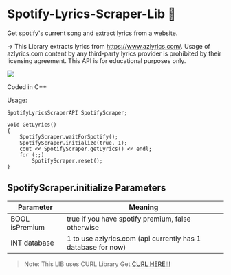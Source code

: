 # Spotify-Lyrics-Scraper-Lib :musical_note:
Get spotify's current song and extract lyrics from a website.

-> This Library extracts lyrics from https://www.azlyrics.com/. Usage of azlyrics.com content by any third-party lyrics provider is prohibited by their licensing agreement. This API is for educational purposes only.

<img src="https://i.ibb.co/X7XDzsH/Screenshot-1.png"/>

Coded in C++

Usage:
```
SpotifyLyricsScraperAPI SpotifyScraper;

void GetLyrics() 
{
	SpotifyScraper.waitForSpotify();
	SpotifyScraper.initialize(true, 1);
	cout << SpotifyScraper.getLyrics() << endl;
	for (;;)
		SpotifyScraper.reset();
}
```

## SpotifyScraper.initialize Parameters

| Parameter  | Meaning |
| ------------- | ------------- |
| BOOL isPremium  | true if you have spotify premium, false otherwise  |
| INT database  | 1 to use azlyrics.com (api currently has 1 database for now)  |


>Note: This LIB uses CURL Library      Get [CURL HERE!!!](https://curl.haxx.se/)
